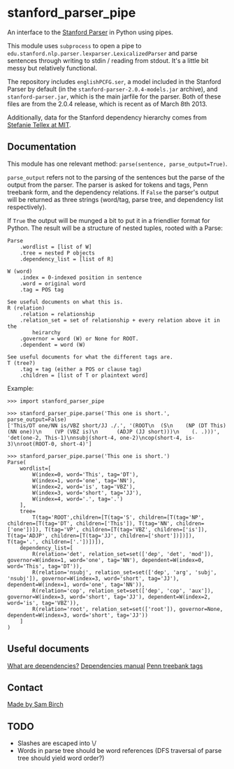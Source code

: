 stanford_parser_pipe
====================

An interface to the [Stanford Parser](http://nlp.stanford.edu/software/lex-parser.shtml) in Python using pipes.

This module uses `subprocess` to open a pipe to `edu.stanford.nlp.parser.lexparser.LexicalizedParser` and
parse sentences through writing to stdin / reading from stdout. It's a little bit messy but relatively
functional.

The repository includes `englishPCFG.ser`, a model included in the Stanford Parser by default (in the `stanford-parser-2.0.4-models.jar` archive), and `stanford-parser.jar`, which is the main jarfile for the parser. Both of these files are from the
2.0.4 release, which is recent as of March 8th 2013.

Additionally, data for the Stanford dependency hierarchy comes from [Stefanie Tellex
at MIT](http://projects.csail.mit.edu/spatial/Stanford_Parser).

## Documentation

This module has one relevant method: `parse(sentence, parse_output=True)`.

`parse_output` refers not to the parsing of the sentences but the parse of the
output from the parser. The parser is asked for tokens and tags, Penn treebank
form, and the dependency relations. If `False` the parser's output will be returned
as three strings (word/tag, parse tree, and dependency list respectively).

If `True` the output will be munged a bit to put it in a friendlier format
for Python. The result will be a structure of nested tuples, rooted with
a Parse:

```
Parse
	.wordlist = [list of W]
	.tree = nested P objects
	.dependency_list = [list of R]

W (word)
	.index = 0-indexed position in sentence
	.word = original word
	.tag = POS tag

See useful documents on what this is.
R (relation)
	.relation = relationship
	.relation_set = set of relationship + every relation above it in the
		heirarchy
	.governor = word (W) or None for ROOT.
	.dependent = word (W)

See useful documents for what the different tags are.
T (tree?)
	.tag = tag (either a POS or clause tag)
	.children = [list of T or plaintext word]
```

Example:

```
>>> import stanford_parser_pipe

>>> stanford_parser_pipe.parse('This one is short.', parse_output=False)
['This/DT one/NN is/VBZ short/JJ ./.', '(ROOT\n  (S\n    (NP (DT This) (NN one))\n    (VP (VBZ is)\n      (ADJP (JJ short)))\n    (. .)))', 'det(one-2, This-1)\nnsubj(short-4, one-2)\ncop(short-4, is-3)\nroot(ROOT-0, short-4)']

>>> stanford_parser_pipe.parse('This one is short.')
Parse(
	wordlist=[
		W(index=0, word='This', tag='DT'),
		W(index=1, word='one', tag='NN'),
		W(index=2, word='is', tag='VBZ'),
		W(index=3, word='short', tag='JJ'),
		W(index=4, word='.', tag='.')
	],
	tree=
		T(tag='ROOT',children=[T(tag='S', children=[T(tag='NP', children=[T(tag='DT', children=['This']), T(tag='NN', children=['one'])]), T(tag='VP', children=[T(tag='VBZ', children=['is']), T(tag='ADJP', children=[T(tag='JJ', children=['short'])])]), T(tag='.', children=['.'])])]),
	dependency_list=[
		R(relation='det', relation_set=set(['dep', 'det', 'mod']), governor=W(index=1, word='one', tag='NN'), dependent=W(index=0, word='This', tag='DT')),
		R(relation='nsubj', relation_set=set(['dep', 'arg', 'subj', 'nsubj']), governor=W(index=3, word='short', tag='JJ'), dependent=W(index=1, word='one', tag='NN')),
		R(relation='cop', relation_set=set(['dep', 'cop', 'aux']), governor=W(index=3, word='short', tag='JJ'), dependent=W(index=2, word='is', tag='VBZ')),
		R(relation='root', relation_set=set(['root']), governor=None, dependent=W(index=3, word='short', tag='JJ'))
	]
)
```

## Useful documents

[What are dependencies?](http://nlp.stanford.edu/software/stanford-dependencies.shtml)
[Dependencies manual](http://nlp.stanford.edu/software/dependencies_manual.pdf)
[Penn treebank tags](http://bulba.sdsu.edu/jeanette/thesis/PennTags.html)

## Contact

[Made by Sam Birch](http://sbirch.net)

## TODO

- Slashes are escaped into \\/
- Words in parse tree should be word references (DFS traversal of parse tree should yield word order?)